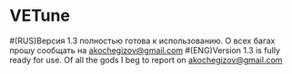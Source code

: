 # VETune

#(RUS)Версия 1.3 полностью готова к использованию. О всех багах прошу сообщать на akochegizov@gmail.com
#(ENG)Version 1.3 is fully ready for use. Of all the gods I beg to report on akochegizov@gmail.com
